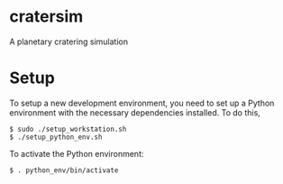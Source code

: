 cratersim
=========

A planetary cratering simulation

Setup
=========
To setup a new development environment, you need to set up a Python environment
with the necessary dependencies installed. To do this,

`$ sudo ./setup_workstation.sh`  
`$ ./setup_python_env.sh`

To activate the Python environment:

`$ . python_env/bin/activate`



